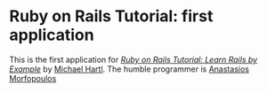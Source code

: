# Ruby on Rails Tutorial: first application

This is the first application for
[*Ruby on Rails Tutorial: Learn Rails by Example*](http://railstutorial.org/) 
by [Michael Hartl](http://michaelhartl.com/).
The humble programmer is
[Anastasios Morfopoulos](mailto:tas.morf@gmail.com)